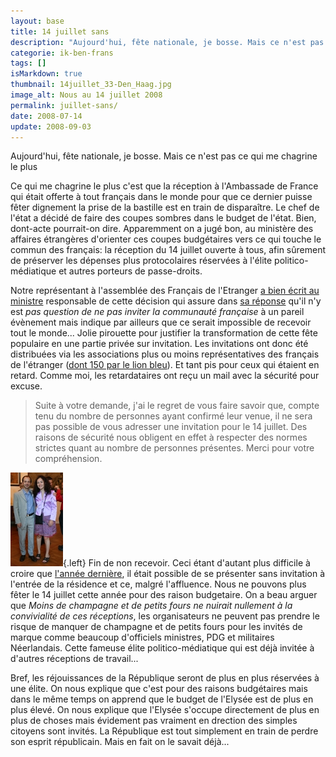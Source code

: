 ```yaml
---
layout: base
title: 14 juillet sans
description: "Aujourd'hui, fête nationale, je bosse. Mais ce n'est pas ce qui me chagrine le plus"
categorie: ik-ben-frans
tags: []
isMarkdown: true
thumbnail: 14juillet_33-Den_Haag.jpg
image_alt: Nous au 14 juillet 2008
permalink: juillet-sans/
date: 2008-07-14
update: 2008-09-03
---
```


Aujourd'hui, fête nationale, je bosse. Mais ce n'est pas ce qui me chagrine le plus

Ce qui me chagrine le plus c'est que la réception à l'Ambassade de France qui était offerte à tout français dans le monde pour que ce dernier puisse fêter dignement la prise de la bastille est en train de disparaître. Le chef de l'état a décidé de faire des coupes sombres dans le budget de l'état. Bien, dont-acte pourrait-on dire. Apparemment on a jugé bon, au ministère des affaires étrangères d'orienter ces coupes budgétaires vers ce qui touche le commun des français: la réception du 14 juillet ouverte à tous, afin sûrement de préserver les dépenses plus protocolaires réservées à l'élite politico-médiatique et autres porteurs de passe-droits.

Notre représentant à l'assemblée des Français de l'Etranger [a bien écrit au ministre](http://blog.re/me-in-amsterdam/files/data/2008-06-03%20-%20AFE%2014%20JUILLET%20-%20MAE%20MINISTRE_pdf.pdf) responsable de cette décision qui assure dans [sa réponse](http://blog.re/me-in-amsterdam/files/data/2008-06-20%20-%20AFE%2014%20JUILLET%20-%20MAE%20REPONSE%20MINISTRE_pdf.pdf) qu'il n'y est *pas question de ne pas inviter la communauté française* à un pareil évènement mais indique par ailleurs que ce serait impossible de recevoir tout le monde... Jolie pirouette pour justifier la transformation de cette fête populaire en une partie privée sur invitation. Les invitations ont donc été distribuées via les associations plus ou moins représentatives des français de l'étranger ([dont 150 par le lion bleu](http://www.lelionbleu.nl/?p=27)). Et tant pis pour ceux qui étaient en retard. Comme moi, les retardataires ont reçu un mail avec la sécurité pour excuse.

> Suite à votre demande, j'ai le regret de vous faire savoir que, compte tenu du nombre de personnes ayant confirmé leur venue, il ne sera pas possible de vous adresser une invitation pour le 14 juillet.
> Des raisons de sécurité nous obligent en effet à respecter des normes strictes quant au nombre de personnes présentes.
> Merci pour votre compréhension.

![Nous au 14 juillet 2007](14juillet-Den_Haag.jpg){.left} Fin de non recevoir. Ceci étant d'autant plus difficile à croire que [l'année dernière](/juillet-batave), il était possible de se présenter sans invitation à l'entrée de la résidence et ce, malgré l'affluence. Nous ne pouvons plus fêter le 14 juillet cette année pour des raison budgetaire. On a beau arguer que *Moins de champagne et de petits fours ne nuirait nullement à la convivialité de ces réceptions*, les organisateurs ne peuvent pas prendre le risque de manquer de champagne et de petits fours pour les invités de marque comme beaucoup d'officiels ministres, PDG et militaires Néerlandais. Cette fameuse élite politico-médiatique qui est déjà invitée à d'autres réceptions de travail...


Bref, les réjouissances de la République seront de plus en plus réservées à une élite. On nous explique que c'est pour des raisons budgétaires mais dans le même temps on apprend que le budget de l'Elysée est de plus en plus élevé. On nous explique que l'Elysée s'occupe directement de plus en plus de choses mais évidement pas vraiment en drection des simples citoyens sont invités. La République est tout simplement en train de perdre son esprit républicain. Mais en fait on le savait déjà...

<!-- post notes:
http://www.mfe.org/default.aspx?sid=17183
--->
